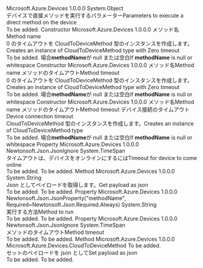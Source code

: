 <Type Name="CloudToDeviceMethod" FullName="Microsoft.Azure.Devices.CloudToDeviceMethod">
  <TypeSignature Language="C#" Value="public class CloudToDeviceMethod" />
  <TypeSignature Language="ILAsm" Value=".class public auto ansi beforefieldinit CloudToDeviceMethod extends System.Object" />
  <TypeSignature Language="DocId" Value="T:Microsoft.Azure.Devices.CloudToDeviceMethod" />
  <TypeSignature Language="VB.NET" Value="Public Class CloudToDeviceMethod" />
  <TypeSignature Language="F#" Value="type CloudToDeviceMethod = class" />
  <AssemblyInfo>
    <AssemblyName>Microsoft.Azure.Devices</AssemblyName>
    <AssemblyVersion>1.0.0.0</AssemblyVersion>
  </AssemblyInfo>
  <Base>
    <BaseTypeName>System.Object</BaseTypeName>
  </Base>
  <Interfaces />
  <Docs>
    <summary>
            <span data-ttu-id="24168-101">デバイスで直接メソッドを実行するパラメーター</span><span class="sxs-lookup"><span data-stu-id="24168-101">Parameters to execute a direct method on the device</span></span>
            </summary>
    <remarks>To be added.</remarks>
  </Docs>
  <Members>
    <Member MemberName=".ctor">
      <MemberSignature Language="C#" Value="public CloudToDeviceMethod (string methodName);" />
      <MemberSignature Language="ILAsm" Value=".method public hidebysig specialname rtspecialname instance void .ctor(string methodName) cil managed" />
      <MemberSignature Language="DocId" Value="M:Microsoft.Azure.Devices.CloudToDeviceMethod.#ctor(System.String)" />
      <MemberSignature Language="VB.NET" Value="Public Sub New (methodName As String)" />
      <MemberSignature Language="F#" Value="new Microsoft.Azure.Devices.CloudToDeviceMethod : string -&gt; Microsoft.Azure.Devices.CloudToDeviceMethod" Usage="new Microsoft.Azure.Devices.CloudToDeviceMethod methodName" />
      <MemberType>Constructor</MemberType>
      <AssemblyInfo>
        <AssemblyName>Microsoft.Azure.Devices</AssemblyName>
        <AssemblyVersion>1.0.0.0</AssemblyVersion>
      </AssemblyInfo>
      <Parameters>
        <Parameter Name="methodName" Type="System.String" />
      </Parameters>
      <Docs>
        <param name="methodName"><span data-ttu-id="24168-102">メソッド名</span><span class="sxs-lookup"><span data-stu-id="24168-102">Method name</span></span></param>
        <summary>
            <span data-ttu-id="24168-103">0 のタイムアウトを CloudToDeviceMethod 型のインスタンスを作成します。</span><span class="sxs-lookup"><span data-stu-id="24168-103">Creates an instance of CloudToDeviceMethod type with Zero timeout</span></span>
            </summary>
        <remarks>To be added.</remarks>
        <exception cref="T:System.ArgumentException"><span data-ttu-id="24168-104">場合<b>methodName</b>が null または空白</span><span class="sxs-lookup"><span data-stu-id="24168-104">If <b>methodName</b> is null or whitespace</span></span></exception>
      </Docs>
    </Member>
    <Member MemberName=".ctor">
      <MemberSignature Language="C#" Value="public CloudToDeviceMethod (string methodName, TimeSpan responseTimeout);" />
      <MemberSignature Language="ILAsm" Value=".method public hidebysig specialname rtspecialname instance void .ctor(string methodName, valuetype System.TimeSpan responseTimeout) cil managed" />
      <MemberSignature Language="DocId" Value="M:Microsoft.Azure.Devices.CloudToDeviceMethod.#ctor(System.String,System.TimeSpan)" />
      <MemberSignature Language="VB.NET" Value="Public Sub New (methodName As String, responseTimeout As TimeSpan)" />
      <MemberSignature Language="F#" Value="new Microsoft.Azure.Devices.CloudToDeviceMethod : string * TimeSpan -&gt; Microsoft.Azure.Devices.CloudToDeviceMethod" Usage="new Microsoft.Azure.Devices.CloudToDeviceMethod (methodName, responseTimeout)" />
      <MemberType>Constructor</MemberType>
      <AssemblyInfo>
        <AssemblyName>Microsoft.Azure.Devices</AssemblyName>
        <AssemblyVersion>1.0.0.0</AssemblyVersion>
      </AssemblyInfo>
      <Parameters>
        <Parameter Name="methodName" Type="System.String" />
        <Parameter Name="responseTimeout" Type="System.TimeSpan" />
      </Parameters>
      <Docs>
        <param name="methodName"><span data-ttu-id="24168-105">メソッド名</span><span class="sxs-lookup"><span data-stu-id="24168-105">Method name</span></span></param>
        <param name="responseTimeout"><span data-ttu-id="24168-106">メソッドのタイムアウト</span><span class="sxs-lookup"><span data-stu-id="24168-106">Method timeout</span></span></param>
        <summary>
            <span data-ttu-id="24168-107">0 のタイムアウトを CloudToDeviceMethod 型のインスタンスを作成します。</span><span class="sxs-lookup"><span data-stu-id="24168-107">Creates an instance of CloudToDeviceMethod type with Zero timeout</span></span>
            </summary>
        <remarks>To be added.</remarks>
        <exception cref="T:System.ArgumentException"><span data-ttu-id="24168-108">場合<b>methodName</b>が null または空白</span><span class="sxs-lookup"><span data-stu-id="24168-108">If <b>methodName</b> is null or whitespace</span></span></exception>
      </Docs>
    </Member>
    <Member MemberName=".ctor">
      <MemberSignature Language="C#" Value="public CloudToDeviceMethod (string methodName, TimeSpan responseTimeout, TimeSpan connectionTimeout);" />
      <MemberSignature Language="ILAsm" Value=".method public hidebysig specialname rtspecialname instance void .ctor(string methodName, valuetype System.TimeSpan responseTimeout, valuetype System.TimeSpan connectionTimeout) cil managed" />
      <MemberSignature Language="DocId" Value="M:Microsoft.Azure.Devices.CloudToDeviceMethod.#ctor(System.String,System.TimeSpan,System.TimeSpan)" />
      <MemberSignature Language="VB.NET" Value="Public Sub New (methodName As String, responseTimeout As TimeSpan, connectionTimeout As TimeSpan)" />
      <MemberSignature Language="F#" Value="new Microsoft.Azure.Devices.CloudToDeviceMethod : string * TimeSpan * TimeSpan -&gt; Microsoft.Azure.Devices.CloudToDeviceMethod" Usage="new Microsoft.Azure.Devices.CloudToDeviceMethod (methodName, responseTimeout, connectionTimeout)" />
      <MemberType>Constructor</MemberType>
      <AssemblyInfo>
        <AssemblyName>Microsoft.Azure.Devices</AssemblyName>
        <AssemblyVersion>1.0.0.0</AssemblyVersion>
      </AssemblyInfo>
      <Parameters>
        <Parameter Name="methodName" Type="System.String" />
        <Parameter Name="responseTimeout" Type="System.TimeSpan" />
        <Parameter Name="connectionTimeout" Type="System.TimeSpan" />
      </Parameters>
      <Docs>
        <param name="methodName"><span data-ttu-id="24168-109">メソッド名</span><span class="sxs-lookup"><span data-stu-id="24168-109">Method name</span></span></param>
        <param name="responseTimeout"><span data-ttu-id="24168-110">メソッドのタイムアウト</span><span class="sxs-lookup"><span data-stu-id="24168-110">Method timeout</span></span></param>
        <param name="connectionTimeout"><span data-ttu-id="24168-111">デバイス接続のタイムアウト</span><span class="sxs-lookup"><span data-stu-id="24168-111">Device connection timeout</span></span></param>
        <summary>
            <span data-ttu-id="24168-112">CloudToDeviceMethod 型のインスタンスを作成します。</span><span class="sxs-lookup"><span data-stu-id="24168-112">Creates an instance of CloudToDeviceMethod type</span></span>
            </summary>
        <remarks>To be added.</remarks>
        <exception cref="T:System.ArgumentException"><span data-ttu-id="24168-113">場合<b>methodName</b>が null または空白</span><span class="sxs-lookup"><span data-stu-id="24168-113">If <b>methodName</b> is null or whitespace</span></span></exception>
      </Docs>
    </Member>
    <Member MemberName="ConnectionTimeout">
      <MemberSignature Language="C#" Value="public TimeSpan ConnectionTimeout { get; set; }" />
      <MemberSignature Language="ILAsm" Value=".property instance valuetype System.TimeSpan ConnectionTimeout" />
      <MemberSignature Language="DocId" Value="P:Microsoft.Azure.Devices.CloudToDeviceMethod.ConnectionTimeout" />
      <MemberSignature Language="VB.NET" Value="Public Property ConnectionTimeout As TimeSpan" />
      <MemberSignature Language="F#" Value="member this.ConnectionTimeout : TimeSpan with get, set" Usage="Microsoft.Azure.Devices.CloudToDeviceMethod.ConnectionTimeout" />
      <MemberType>Property</MemberType>
      <AssemblyInfo>
        <AssemblyName>Microsoft.Azure.Devices</AssemblyName>
        <AssemblyVersion>1.0.0.0</AssemblyVersion>
      </AssemblyInfo>
      <Attributes>
        <Attribute>
          <AttributeName>Newtonsoft.Json.JsonIgnore</AttributeName>
        </Attribute>
      </Attributes>
      <ReturnValue>
        <ReturnType>System.TimeSpan</ReturnType>
      </ReturnValue>
      <Docs>
        <summary>
            <span data-ttu-id="24168-114">タイムアウトは、デバイスをオンラインにするには</span><span class="sxs-lookup"><span data-stu-id="24168-114">Timeout for device to come online</span></span>
            </summary>
        <value>To be added.</value>
        <remarks>To be added.</remarks>
      </Docs>
    </Member>
    <Member MemberName="GetPayloadAsJson">
      <MemberSignature Language="C#" Value="public string GetPayloadAsJson ();" />
      <MemberSignature Language="ILAsm" Value=".method public hidebysig instance string GetPayloadAsJson() cil managed" />
      <MemberSignature Language="DocId" Value="M:Microsoft.Azure.Devices.CloudToDeviceMethod.GetPayloadAsJson" />
      <MemberSignature Language="VB.NET" Value="Public Function GetPayloadAsJson () As String" />
      <MemberSignature Language="F#" Value="member this.GetPayloadAsJson : unit -&gt; string" Usage="cloudToDeviceMethod.GetPayloadAsJson " />
      <MemberType>Method</MemberType>
      <AssemblyInfo>
        <AssemblyName>Microsoft.Azure.Devices</AssemblyName>
        <AssemblyVersion>1.0.0.0</AssemblyVersion>
      </AssemblyInfo>
      <ReturnValue>
        <ReturnType>System.String</ReturnType>
      </ReturnValue>
      <Parameters />
      <Docs>
        <summary>
            <span data-ttu-id="24168-115">Json としてペイロードを取得します。</span><span class="sxs-lookup"><span data-stu-id="24168-115">Get payload as json</span></span>
            </summary>
        <returns>To be added.</returns>
        <remarks>To be added.</remarks>
      </Docs>
    </Member>
    <Member MemberName="MethodName">
      <MemberSignature Language="C#" Value="public string MethodName { get; set; }" />
      <MemberSignature Language="ILAsm" Value=".property instance string MethodName" />
      <MemberSignature Language="DocId" Value="P:Microsoft.Azure.Devices.CloudToDeviceMethod.MethodName" />
      <MemberSignature Language="VB.NET" Value="Public Property MethodName As String" />
      <MemberSignature Language="F#" Value="member this.MethodName : string with get, set" Usage="Microsoft.Azure.Devices.CloudToDeviceMethod.MethodName" />
      <MemberType>Property</MemberType>
      <AssemblyInfo>
        <AssemblyName>Microsoft.Azure.Devices</AssemblyName>
        <AssemblyVersion>1.0.0.0</AssemblyVersion>
      </AssemblyInfo>
      <Attributes>
        <Attribute>
          <AttributeName>Newtonsoft.Json.JsonProperty("methodName", Required=Newtonsoft.Json.Required.Always)</AttributeName>
        </Attribute>
      </Attributes>
      <ReturnValue>
        <ReturnType>System.String</ReturnType>
      </ReturnValue>
      <Docs>
        <summary>
            <span data-ttu-id="24168-116">実行する方法</span><span class="sxs-lookup"><span data-stu-id="24168-116">Method to run</span></span>
            </summary>
        <value>To be added.</value>
        <remarks>To be added.</remarks>
      </Docs>
    </Member>
    <Member MemberName="ResponseTimeout">
      <MemberSignature Language="C#" Value="public TimeSpan ResponseTimeout { get; set; }" />
      <MemberSignature Language="ILAsm" Value=".property instance valuetype System.TimeSpan ResponseTimeout" />
      <MemberSignature Language="DocId" Value="P:Microsoft.Azure.Devices.CloudToDeviceMethod.ResponseTimeout" />
      <MemberSignature Language="VB.NET" Value="Public Property ResponseTimeout As TimeSpan" />
      <MemberSignature Language="F#" Value="member this.ResponseTimeout : TimeSpan with get, set" Usage="Microsoft.Azure.Devices.CloudToDeviceMethod.ResponseTimeout" />
      <MemberType>Property</MemberType>
      <AssemblyInfo>
        <AssemblyName>Microsoft.Azure.Devices</AssemblyName>
        <AssemblyVersion>1.0.0.0</AssemblyVersion>
      </AssemblyInfo>
      <Attributes>
        <Attribute>
          <AttributeName>Newtonsoft.Json.JsonIgnore</AttributeName>
        </Attribute>
      </Attributes>
      <ReturnValue>
        <ReturnType>System.TimeSpan</ReturnType>
      </ReturnValue>
      <Docs>
        <summary>
            <span data-ttu-id="24168-117">メソッドのタイムアウト</span><span class="sxs-lookup"><span data-stu-id="24168-117">Method timeout</span></span>
            </summary>
        <value>To be added.</value>
        <remarks>To be added.</remarks>
      </Docs>
    </Member>
    <Member MemberName="SetPayloadJson">
      <MemberSignature Language="C#" Value="public Microsoft.Azure.Devices.CloudToDeviceMethod SetPayloadJson (string json);" />
      <MemberSignature Language="ILAsm" Value=".method public hidebysig instance class Microsoft.Azure.Devices.CloudToDeviceMethod SetPayloadJson(string json) cil managed" />
      <MemberSignature Language="DocId" Value="M:Microsoft.Azure.Devices.CloudToDeviceMethod.SetPayloadJson(System.String)" />
      <MemberSignature Language="VB.NET" Value="Public Function SetPayloadJson (json As String) As CloudToDeviceMethod" />
      <MemberSignature Language="F#" Value="member this.SetPayloadJson : string -&gt; Microsoft.Azure.Devices.CloudToDeviceMethod" Usage="cloudToDeviceMethod.SetPayloadJson json" />
      <MemberType>Method</MemberType>
      <AssemblyInfo>
        <AssemblyName>Microsoft.Azure.Devices</AssemblyName>
        <AssemblyVersion>1.0.0.0</AssemblyVersion>
      </AssemblyInfo>
      <ReturnValue>
        <ReturnType>Microsoft.Azure.Devices.CloudToDeviceMethod</ReturnType>
      </ReturnValue>
      <Parameters>
        <Parameter Name="json" Type="System.String" />
      </Parameters>
      <Docs>
        <param name="json">To be added.</param>
        <summary>
            <span data-ttu-id="24168-118">セットのペイロードを json として</span><span class="sxs-lookup"><span data-stu-id="24168-118">Set payload as json</span></span>
            </summary>
        <returns>To be added.</returns>
        <remarks>To be added.</remarks>
      </Docs>
    </Member>
  </Members>
</Type>
